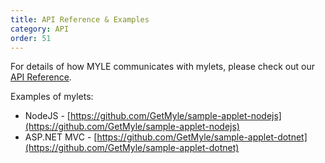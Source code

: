 ```yaml
---
title: API Reference & Examples
category: API
order: 51
---
```


For details of how MYLE communicates with mylets, please check out our [API Reference](https://getmyle.github.io/api).

Examples of mylets:
- NodeJS - [https://github.com/GetMyle/sample-applet-nodejs](https://github.com/GetMyle/sample-applet-nodejs)
- ASP.NET MVC - [https://github.com/GetMyle/sample-applet-dotnet](https://github.com/GetMyle/sample-applet-dotnet)